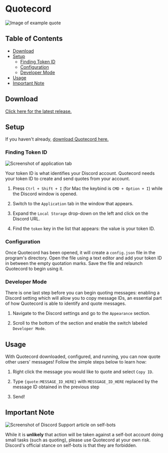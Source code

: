# Quotecord

![Image of example quote](https://i.imgur.com/wEcJfO1.png)

## Table of Contents

* [Download](#download)
* [Setup](#setup)
  * [Finding Token ID](#finding-token-id)
  * [Configuration](#configuration)
  * [Developer Mode](#developer-mode)
* [Usage](#quoting-messages)
* [Important Note](#important-note)

## Download

[Click here for the latest release.](https://github.com/SpoonBytes/quotecord/releases)

## Setup

If you haven't already, [download Quotecord here.](https://github.com/SpoonBytes/quotecord/releases)

### Finding Token ID

![Screenshot of application tab](https://i.imgur.com/QBNTrhX.png)

Your token ID is what identifies your Discord account. Quotecord needs your token ID to create and send quotes from your account.

1.  Press `Ctrl + Shift + I` (for Mac the keybind is `CMD + Option + I`) while the Discord window is opened.

2.  Switch to the `Application` tab in the window that appears.

3.  Expand the `Local Storage` drop-down on the left and click on the Discord URL.

4.  Find the `token` key in the list that appears: the value is your token ID.

### Configuration

Once Quotecord has been opened, it will create a `config.json` file in the program's directory. Open the file using a text editor and add your token ID in between the empty quotation marks. Save the file and relaunch Quotecord to begin using it.

### Developer Mode

There is one last step before you can begin quoting messages: enabling a Discord setting which will allow you to copy message IDs, an essential part of how Quotecord is able to identify and quote messages.

1.  Navigate to the Discord settings and go to the `Appearance` section.

2.  Scroll to the bottom of the section and enable the switch labeled `Developer Mode`.

## Usage

With Quotecord downloaded, configured, and running, you can now quote other users' messages! Follow the simple steps below to learn how:

1.  Right click the message you would like to quote and select `Copy ID`.

2.  Type `{quote:MESSAGE_ID_HERE}` with `MESSGAGE_ID_HERE` replaced by the message ID obtained in the previous step

3.  Send!

## Important Note

![Screenshot of Discord Support article on self-bots](https://i.imgur.com/cGHUpEy.png)

While it is **unlikely** that action will be taken against a self-bot account doing small tasks (such as quoting), please use Quotecord at your own risk. Discord's official stance on self-bots is that they are forbidden.
